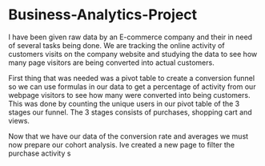 # Business-Analytics-Project
I have been given raw data by an E-commerce company  and their in need of several tasks being done. We are tracking the online activity of customers visits on the company website and studying the data to see how many page visitors are being converted into actual customers.

First thing that was needed was a pivot table to create a conversion funnel so we can use formulas in our data to get a percentage of activity from our webpage visitors to see how many were converted into being customers. This was done by counting the unique users in our pivot table of the 3 stages our funnel. The 3 stages consists of purchases, shopping cart and views.

Now that we have our data of the conversion rate and averages we must now prepare our cohort analysis. Ive created a new page to filter the purchase activity s



